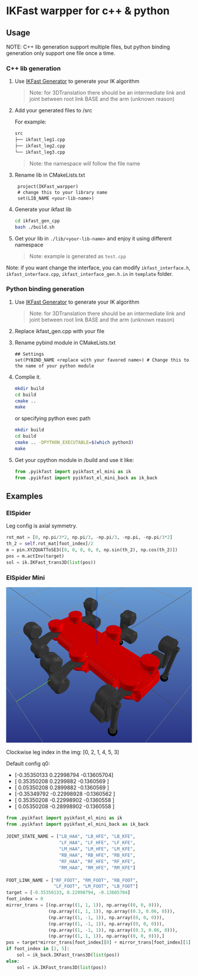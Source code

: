 # IKFast warpper for c++ & python

## Usage

NOTE: C++ lib generation support multiple files, but python binding generation only support one file once a time.

### C++ lib generation

1. Use [IKFast Generator](https://www.hamzamerzic.info/ikfast_generator/) to generate your IK algorithm

   > Note: for 3DTranslation there should be an intermediate link and joint between root link BASE and the arm (unknown reason)

2. Add your generated files to /src

   For example:

   ```txt
   src
   ├── ikfast_leg1.cpp
   ├── ikfast_leg2.cpp
   └── ikfast_leg3.cpp
   ```

   > Note: the namespace will follow the file name

3. Rename lib in CMakeLists.txt

   ```CMakeLists
    project(IKFast_warpper)
    # change this to your library name
    set(LIB_NAME <your-lib-name>)
   ```

4. Generate your ikfast lib

   ```bash
   cd ikfast_gen_cpp
   bash ./build.sh
   ```

5. Get your lib in `./lib/<your-lib-name>` and enjoy it using different namespace

   > Note: example is generated as `test.cpp`

Note: if you want change the interface, you can modify `ikfast_interface.h`, `ikfast_interface.cpp`, `ikfast_interface_gen.h.in` in `template` folder.

### Python binding generation

1. Use [IKFast Generator](https://www.hamzamerzic.info/ikfast_generator/) to generate your IK algorithm

   > Note: for 3DTranslation there should be an intermediate link and joint between root link BASE and the arm (unknown reason)

2. Replace ikfast_gen.cpp with your file

3. Rename pybind module in CMakeLists.txt

   ```CMakeLists
   ## Settings
   set(PYBIND_NAME <replace with your favored name>) # Change this to the name of your python module
   ```

4. Complie it.

   ```bash
   mkdir build
   cd build
   cmake ..
   make
   ```

   or specifying python exec path

   ```bash
   mkdir build
   cd build
   cmake .. -DPYTHON_EXECUTABLE=$(which python3)
   make
   ```

5. Get your cpython module in /build and use it like:

   ```python
   from .pyikfast import pyikfast_el_mini as ik
   from .pyikfast import pyikfast_el_mini_back as ik_back
   ```

## Examples

### ElSpider

Leg config is axial symmetry.

```python
rot_mat = [0, np.pi/3*2, np.pi/3, -np.pi/3, -np.pi, -np.pi/3*2]
th_2 = self.rot_mat[foot_index]/2
m = pin.XYZQUATToSE3([0, 0, 0, 0, 0, np.sin(th_2), np.cos(th_2)])
pos = m.actInv(target)
sol = ik.IKFast_trans3D(list(pos))
```

### ElSpider Mini

![ElSpiderMini](doc/ElSpiderMini.png)

Clockwise leg index in the img: [0, 2, 1, 4, 5, 3]

Default config q0:

- [-0.35350133 0.22998794 -0.13605704]
- [ 0.35350208 0.2299882 -0.1360569 ]
- [ 0.05350208 0.2899882 -0.1360569 ]
- [-0.35349792 -0.22998928 -0.1360562 ]
- [ 0.35350208 -0.22998902 -0.1360558 ]
- [ 0.05350208 -0.28998902 -0.1360558 ]

```python
from .pyikfast import pyikfast_el_mini as ik
from .pyikfast import pyikfast_el_mini_back as ik_back

JOINT_STATE_NAME = ["LB_HAA", "LB_HFE", "LB_KFE",
                    "LF_HAA", "LF_HFE", "LF_KFE",
                    "LM_HAA", "LM_HFE", "LM_KFE",
                    "RB_HAA", "RB_HFE", "RB_KFE",
                    "RF_HAA", "RF_HFE", "RF_KFE",
                    "RM_HAA", "RM_HFE", "RM_KFE"]

FOOT_LINK_NAME = ["RF_FOOT", "RM_FOOT", "RB_FOOT",
                  "LF_FOOT", "LM_FOOT", "LB_FOOT"]
target = [-0.35350133, 0.22998794, -0.13605704]
foot_index = 0
mirror_trans = [(np.array((1, 1, 1)), np.array((0, 0, 0))),
                (np.array((1, 1, 1)), np.array((0.3, 0.06, 0))),
                (np.array((1, -1, 1)), np.array((0, 0, 0))),
                (np.array((1, -1, 1)), np.array((0, 0, 0))),
                (np.array((1, -1, 1)), np.array((0.3, 0.06, 0))),
                (np.array((1, 1, 1)), np.array((0, 0, 0))),]
pos = target*mirror_trans[foot_index][0] + mirror_trans[foot_index][1]
if foot_index in [2, 5]:
    sol = ik_back.IKFast_trans3D(list(pos))
else:
    sol = ik.IKFast_trans3D(list(pos))
```
